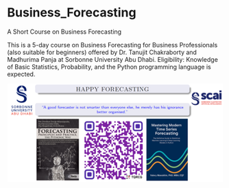 # Business_Forecasting
A Short Course on Business Forecasting

This is a 5-day course on Business Forecasting for Business Professionals (also suitable for beginners) offered by Dr. Tanujit Chakraborty and Madhurima Panja at Sorbonne University Abu Dhabi. 
Eligibility: Knowledge of Basic Statistics, Probability, and the Python programming language is expected. 

![Poster](https://github.com/ctanujit/Business_Forecasting/blob/main/Poster.png)
